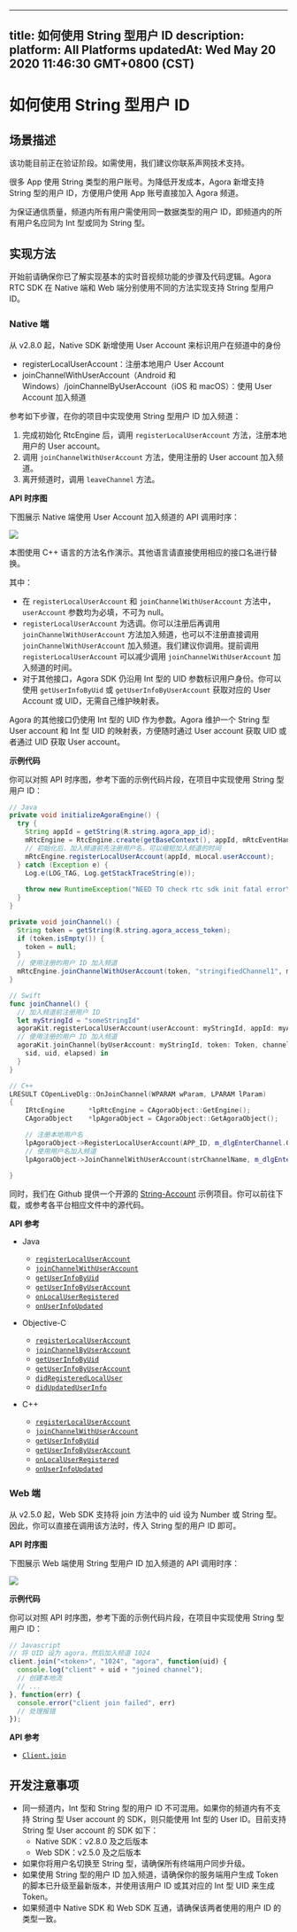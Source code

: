 
---
title: 如何使用 String 型用户 ID
description: 
platform: All Platforms
updatedAt: Wed May 20 2020 11:46:30 GMT+0800 (CST)
---
# 如何使用 String 型用户 ID
## 场景描述

<div class="alert warning">该功能目前正在验证阶段。如需使用，我们建议你联系声网技术支持。</div>


很多 App 使用 String 类型的用户账号。为降低开发成本，Agora 新增支持 String 型的用户 ID，方便用户使用 App 账号直接加入 Agora 频道。

为保证通信质量，频道内所有用户需使用同一数据类型的用户 ID，即频道内的所有用户名应同为 Int 型或同为 String 型。

## 实现方法

开始前请确保你已了解实现基本的实时音视频功能的步骤及代码逻辑。Agora RTC SDK 在 Native 端和 Web 端分别使用不同的方法实现支持 String 型用户 ID。

### Native 端

从 v2.8.0 起，Native SDK 新增使用 User Account 来标识用户在频道中的身份

- registerLocalUserAccount：注册本地用户 User Account
- joinChannelWithUserAccount（Android 和 Windows）/joinChannelByUserAccount（iOS 和 macOS）：使用 User Account 加入频道

参考如下步骤，在你的项目中实现使用 String 型用户 ID 加入频道：

1. 完成初始化 RtcEngine 后，调用 `registerLocalUserAccount` 方法，注册本地用户的 User account。
2. 调用 `joinChannelWithUserAccount` 方法，使用注册的 User account 加入频道。
3. 离开频道时，调用 `leaveChannel` 方法。

**API 时序图**

下图展示 Native 端使用 User Account 加入频道的 API 调用时序：

![](https://web-cdn.agora.io/docs-files/1568708771646)

<div class="alert note">本图使用 C++ 语言的方法名作演示。其他语言请直接使用相应的接口名进行替换。</div>

其中：

- 在 `registerLocalUserAccount` 和 `joinChannelWithUserAccount` 方法中，`userAccount` 参数均为必填，不可为 null。
- `registerLocalUserAccount` 为选调。你可以注册后再调用 `joinChannelWithUserAccount` 方法加入频道，也可以不注册直接调用 `joinChannelWithUserAccount` 加入频道。我们建议你调用。提前调用 `registerLocalUserAccount` 可以减少调用 `joinChannelWithUserAccount` 加入频道的时间。
- 对于其他接口，Agora SDK 仍沿用 Int 型的 UID 参数标识用户身份。你可以使用 `getUserInfoByUid` 或 `getUserInfoByUserAccount` 获取对应的 User Account 或 UID，无需自己维护映射表。

Agora 的其他接口仍使用 Int 型的 UID 作为参数。Agora 维护一个 String 型 User account 和 Int 型 UID 的映射表，方便随时通过 User account 获取 UID 或者通过 UID 获取 User account。

**示例代码**

你可以对照 API 时序图，参考下面的示例代码片段，在项目中实现使用 String 型用户 ID：

```java
// Java
private void initializeAgoraEngine() {
  try {
    String appId = getString(R.string.agora_app_id);
    mRtcEngine = RtcEngine.create(getBaseContext(), appId, mRtcEventHandler);
    // 初始化后、加入频道前先注册用户名，可以缩短加入频道的时间
    mRtcEngine.registerLocalUserAccount(appId, mLocal.userAccount);
  } catch (Exception e) {
    Log.e(LOG_TAG, Log.getStackTraceString(e));
    
    throw new RuntimeException("NEED TO check rtc sdk init fatal error\n" + Log.getStackTraceString(e));
  }
}

private void joinChannel() {
  String token = getString(R.string.agora_access_token);
  if (token.isEmpty()) {
    token = null;
  }
  // 使用注册的用户 ID 加入频道
  mRtcEngine.joinChannelWithUserAccount(token, "stringifiedChannel1", mLocal.userAccount);
}
```

```swift
// Swift
func joinChannel() {
  // 加入频道前注册用户 ID
  let myStringId = "someStringId"
  agoraKit.registerLocalUserAccount(userAccount: myStringId, appId: myAppId)
  // 使用注册的用户 ID 加入频道
  agoraKit.joinChannel(byUserAccount: myStringId, token: Token, channelId: "demoChannel1") {
    sid, uid, elapsed) in
  }
}
```

```C++
// C++
LRESULT COpenLiveDlg::OnJoinChannel(WPARAM wParam, LPARAM lParam)
{
	IRtcEngine		*lpRtcEngine = CAgoraObject::GetEngine();
	CAgoraObject	*lpAgoraObject = CAgoraObject::GetAgoraObject();

	// 注册本地用户名
	lpAgoraObject->RegisterLocalUserAccount(APP_ID, m_dlgEnterChannel.GetStringUid());
	// 使用用户名加入频道
	lpAgoraObject->JoinChannelWithUserAccount(strChannelName, m_dlgEnterChannel.GetStringUid());
	
}
```


同时，我们在 Github 提供一个开源的 [String-Account](https://github.com/AgoraIO/Advanced-Video/tree/dev/backup/String-Account) 示例项目。你可以前往下载，或参考各平台相应文件中的源代码。

**API 参考**

- Java

	- [`registerLocalUserAccount`](https://docs.agora.io/cn/faqs/API%20Reference/java/classio_1_1agora_1_1rtc_1_1_rtc_engine.html#aa37ea6307e4d1513c0031084c16c9acb)
	- [`joinChannelWithUserAccount`](https://docs.agora.io/cn/faqs/API%20Reference/java/classio_1_1agora_1_1rtc_1_1_rtc_engine.html#a310dbe072dcaec3892c4817cafd0dd88)
	- [`getUserInfoByUid`](https://docs.agora.io/cn/faqs/API%20Reference/java/classio_1_1agora_1_1rtc_1_1_rtc_engine.html#a9a787b8d0784e196b08f6d0ae26ea19c)
	- [`getUserInfoByUserAccount`](https://docs.agora.io/cn/faqs/API%20Reference/java/classio_1_1agora_1_1rtc_1_1_rtc_engine.html#afd4119e2d9cc360a2b99eef56f74ae22)
	- [`onLocalUserRegistered`](https://docs.agora.io/cn/faqs/API%20Reference/java/classio_1_1agora_1_1rtc_1_1_i_rtc_engine_event_handler.html#aca1987909703d84c912e2f1e7f64fb0b)
	- [`onUserInfoUpdated`](https://docs.agora.io/cn/faqs/API%20Reference/java/classio_1_1agora_1_1rtc_1_1_i_rtc_engine_event_handler.html#aa3e9ead25f7999272d5700c427b2cb3d)

- Objective-C

	- [`registerLocalUserAccount`](https://docs.agora.io/cn/faqs/API%20Reference/oc/Classes/AgoraRtcEngineKit.html#//api/name/registerLocalUserAccount:appId:)
	- [`joinChannelByUserAccount`](https://docs.agora.io/cn/faqs/API%20Reference/oc/Classes/AgoraRtcEngineKit.html#//api/name/joinChannelByUserAccount:token:channelId:joinSuccess:)
	- [`getUserInfoByUid`](https://docs.agora.io/cn/faqs/API%20Reference/oc/Classes/AgoraRtcEngineKit.html#//api/name/getUserInfoByUid:withError:)
	- [`getUserInfoByUserAccount`](https://docs.agora.io/cn/faqs/API%20Reference/oc/Classes/AgoraRtcEngineKit.html#//api/name/getUserInfoByUserAccount:withError:)
	- [`didRegisteredLocalUser`](https://docs.agora.io/cn/faqs/API%20Reference/oc/Protocols/AgoraRtcEngineDelegate.html#//api/name/rtcEngine:didRegisteredLocalUser:withUid:)
	- [`didUpdatedUserInfo`](https://docs.agora.io/cn/faqs/API%20Reference/oc/Protocols/AgoraRtcEngineDelegate.html#//api/name/rtcEngine:didUpdatedUserInfo:withUid:)

- C++

	- [`registerLocalUserAccount`](https://docs.agora.io/cn/faqs/API%20Reference/cpp/classagora_1_1rtc_1_1_i_rtc_engine.html#a0d44b74ced4005ee86353c13186f870d)
	- [`joinChannelWithUserAccount`](https://docs.agora.io/cn/faqs/API%20Reference/cpp/classagora_1_1rtc_1_1_i_rtc_engine.html#a14f8c308c6c57c55653552b939a8527a)
	- [`getUserInfoByUid`](https://docs.agora.io/cn/faqs/API%20Reference/cpp/classagora_1_1rtc_1_1_i_rtc_engine.html#abf4572004e6ceb99ce0ff76a75c69d0b)
	- [`getUserInfoByUserAccount`](https://docs.agora.io/cn/faqs/API%20Reference/cpp/classagora_1_1rtc_1_1_i_rtc_engine.html#a4f75984d3c5de5f6e3e4d8bd81e3b409)
	- [`onLocalUserRegistered`](https://docs.agora.io/cn/faqs/API%20Reference/cpp/classagora_1_1rtc_1_1_i_rtc_engine_event_handler.html#a919404869f86412e1945c730e5219b20)
	- [`onUserInfoUpdated`](https://docs.agora.io/cn/faqs/API%20Reference/cpp/classagora_1_1rtc_1_1_i_rtc_engine_event_handler.html#ad086cc4d8e5555cc75a0ab264c16d5ff)

### Web 端

从 v2.5.0 起，Web SDK 支持将 join 方法中的 uid 设为 Number 或 String 型。因此，你可以直接在调用该方法时，传入 String 型的用户 ID 即可。

**API 时序图**

下图展示 Web 端使用 String 型用户 ID 加入频道的 API 调用时序：

![](https://web-cdn.agora.io/docs-files/1568875087634)

**示例代码**

你可以对照 API 时序图，参考下面的示例代码片段，在项目中实现使用 String 型用户 ID：

```javascript
// Javascript
// 将 UID 设为 agora，然后加入频道 1024
client.join("<token>", "1024", "agora", function(uid) {
  console.log("client" + uid + "joined channel");
  // 创建本地流
  // ...
}, function(err) {
  console.error("client join failed", err)
  // 处理报错
});
```

**API 参考**

- [`Client.join`](https://docs.agora.io/cn/faqs/API%20Reference/web/interfaces/agorartc.client.html#join)

## 开发注意事项

- 同一频道内，Int 型和 String 型的用户 ID 不可混用。如果你的频道内有不支持 String 型 User account 的 SDK，则只能使用 Int 型的 User ID。目前支持 String 型 User account 的 SDK 如下：
  - Native SDK：v2.8.0 及之后版本
  - Web SDK：v2.5.0 及之后版本
- 如果你将用户名切换至 String 型，请确保所有终端用户同步升级。
- 如果使用 String 型的用户 ID 加入频道，请确保你的服务端用户生成 Token 的脚本已升级至最新版本，并使用该用户 ID 或其对应的 Int 型 UID 来生成 Token。
- 如果频道中 Native SDK 和 Web SDK 互通，请确保该两者使用的用户 ID 的类型一致。


